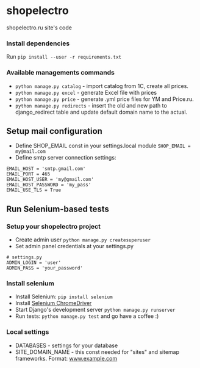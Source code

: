 # shopelectro
shopelectro.ru site's code

### Install dependencies
Run `pip install --user -r requirements.txt`


### Available managements commands
- `python manage.py catalog` - import catalog from 1C, create all prices.
- `python manage.py excel` - generate Excel file with prices
- `python manage.py price` - generate .yml price files for YM and Price.ru.
- `python manage.py redirects` - insert the old and new path to django_redirect table and update default domain name to
                                 the actual.

## Setup mail configuration
- Define SHOP_EMAIL const in your settings.local module `SHOP_EMAIL = my@mail.com`
- Define smtp server connection settings:
```
EMAIL_HOST = 'smtp.gmail.com'
EMAIL_PORT = 465
EMAIL_HOST_USER = 'my@gmail.com'
EMAIL_HOST_PASSWORD = 'my_pass'
EMAIL_USE_TLS = True
```

## Run Selenium-based tests

### Setup your shopelectro project
- Create admin user `python manage.py createsuperuser`
- Set admin panel credentials at your settings.py
```
# settings.py
ADMIN_LOGIN = 'user'
ADMIN_PASS = 'your_password'
```


### Install selenium
- Install Selenium: `pip install selenium`
- Install [Selenium ChromeDriver](https://sites.google.com/a/chromium.org/chromedriver/downloads)
- Start Django's development server `python manage.py runserver`
- Run tests: `python manage.py test` and go have a coffee :)

### Local settings
- DATABASES - settings for your database
- SITE_DOMAIN_NAME - this const needed for "sites" and sitemap frameworks. Format: www.example.com
